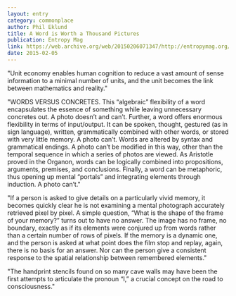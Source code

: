 ```yaml
---
layout: entry
category: commonplace
author: Phil Eklund
title: A Word is Worth a Thousand Pictures
publication: Entropy Mag
link: https://web.archive.org/web/20150206071347/http://entropymag.org/a-word-is-worth-a-thousand-pictures/
date: 2015-02-05
---
```


"Unit economy enables human cognition to reduce a vast amount of sense information to a minimal number of units, and the unit becomes the link between mathematics and reality."
 
"WORDS VERSUS CONCRETES. This “algebraic” flexibility of a word encapsulates the essence of something while leaving unnecessary concretes out. A photo doesn’t and can’t. Further, a word offers enormous flexibility in terms of input/output. It can be spoken, thought, gestured (as in sign language), written, grammatically combined with other words, or stored with very little memory. A photo can’t. Words are altered by syntax and grammatical endings. A photo can’t be modified in this way, other than the temporal sequence in which a series of photos are viewed. As Aristotle proved in the Organon, words can be logically combined into propositions, arguments, premises, and conclusions. Finally, a word can be metaphoric, thus opening up mental “portals” and integrating elements through induction. A photo can’t."

"If a person is asked to give details on a particularly vivid memory, it becomes quickly clear he is not examining a mental photograph accurately retrieved pixel by pixel. A simple question, “What is the shape of the frame of your memory?” turns out to have no answer. The image has no frame, no boundary, exactly as if its elements were conjured up from words rather than a certain number of rows of pixels. If the memory is a dynamic one, and the person is asked at what point does the film stop and replay, again, there is no basis for an answer. Nor can the person give a consistent response to the spatial relationship between remembered elements."

"The handprint stencils found on so many cave walls may have been the first attempts to articulate the pronoun “I,” a crucial concept on the road to consciousness."